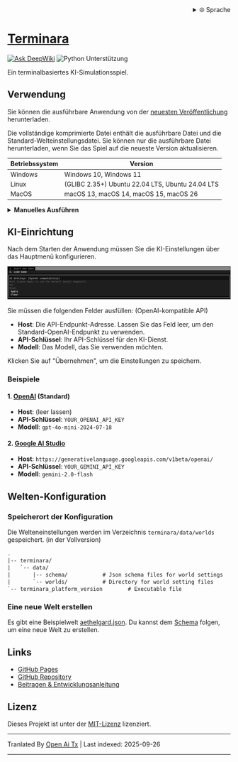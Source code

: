 
<div align="right">
  <details>
    <summary >🌐 Sprache</summary>
    <div>
      <div align="center">
        <a href="https://openaitx.github.io/view.html?user=luyiourwong&project=Terminara&lang=en">English</a>
        | <a href="https://openaitx.github.io/view.html?user=luyiourwong&project=Terminara&lang=zh-CN">简体中文</a>
        | <a href="https://openaitx.github.io/view.html?user=luyiourwong&project=Terminara&lang=zh-TW">繁體中文</a>
        | <a href="https://openaitx.github.io/view.html?user=luyiourwong&project=Terminara&lang=ja">日本語</a>
        | <a href="https://openaitx.github.io/view.html?user=luyiourwong&project=Terminara&lang=ko">한국어</a>
        | <a href="https://openaitx.github.io/view.html?user=luyiourwong&project=Terminara&lang=hi">हिन्दी</a>
        | <a href="https://openaitx.github.io/view.html?user=luyiourwong&project=Terminara&lang=th">ไทย</a>
        | <a href="https://openaitx.github.io/view.html?user=luyiourwong&project=Terminara&lang=fr">Français</a>
        | <a href="https://openaitx.github.io/view.html?user=luyiourwong&project=Terminara&lang=de">Deutsch</a>
        | <a href="https://openaitx.github.io/view.html?user=luyiourwong&project=Terminara&lang=es">Español</a>
        | <a href="https://openaitx.github.io/view.html?user=luyiourwong&project=Terminara&lang=it">Italiano</a>
        | <a href="https://openaitx.github.io/view.html?user=luyiourwong&project=Terminara&lang=ru">Русский</a>
        | <a href="https://openaitx.github.io/view.html?user=luyiourwong&project=Terminara&lang=pt">Português</a>
        | <a href="https://openaitx.github.io/view.html?user=luyiourwong&project=Terminara&lang=nl">Nederlands</a>
        | <a href="https://openaitx.github.io/view.html?user=luyiourwong&project=Terminara&lang=pl">Polski</a>
        | <a href="https://openaitx.github.io/view.html?user=luyiourwong&project=Terminara&lang=ar">العربية</a>
        | <a href="https://openaitx.github.io/view.html?user=luyiourwong&project=Terminara&lang=fa">فارسی</a>
        | <a href="https://openaitx.github.io/view.html?user=luyiourwong&project=Terminara&lang=tr">Türkçe</a>
        | <a href="https://openaitx.github.io/view.html?user=luyiourwong&project=Terminara&lang=vi">Tiếng Việt</a>
        | <a href="https://openaitx.github.io/view.html?user=luyiourwong&project=Terminara&lang=id">Bahasa Indonesia</a>
        | <a href="https://openaitx.github.io/view.html?user=luyiourwong&project=Terminara&lang=as">অসমীয়া</
      </div>
    </div>
  </details>

</div>

# Terminara

[![Ask DeepWiki](https://deepwiki.com/badge.svg)](https://deepwiki.com/luyiourwong/Terminara)
![Python Unterstützung](https://img.shields.io/badge/Python-3.10%20%7C%203.11%20%7C%203.12%20%7C%203.13-blue)

Ein terminalbasiertes KI-Simulationsspiel.

## Verwendung

Sie können die ausführbare Anwendung von der [neuesten Veröffentlichung](https://github.com/luyiourwong/Terminara/releases/latest) herunterladen.

Die vollständige komprimierte Datei enthält die ausführbare Datei und die Standard-Welteinstellungsdatei. Sie können nur die ausführbare Datei herunterladen, wenn Sie das Spiel auf die neueste Version aktualisieren.

| Betriebssystem | Version                                           |
|----------------|--------------------------------------------------|
| Windows        | Windows 10, Windows 11                           |
| Linux          | (GLIBC 2.35+) Ubuntu 22.04 LTS, Ubuntu 24.04 LTS |
| MacOS          | macOS 13, macOS 14, macOS 15, macOS 26           |

<details>
<summary><strong>Manuelles Ausführen</strong></summary>

### Installation

1.  **Repository klonen:**
    ```bash
    git clone https://github.com/luyiourwong/Terminara
    cd Terminara
    ```
2.  **Erstellen Sie eine virtuelle Umgebung:**

    ```bash
    python -m venv .venv
    source .venv/bin/activate
    ```
    Unter Windows verwenden Sie `.venv\Scripts\activate`

3.  **Installieren Sie die Abhängigkeiten:**
    ```bash
    pip install -e .
    ```

### Startmethode 1: Verwendung des installierten Befehls (Empfohlen)
Nach der Installation starten Sie das Spiel mit:
```bash
terminara
```

### Startmethode 2: Direkte Ausführung
Plattformübergreifende Methode
```bash
python -m terminara.main
```
or
```bash
python terminara/main.py
```
Unter Windows verwenden Sie `terminara\main.py`

Weitere Informationen finden Sie im [Contribute & Develop Guide](https://raw.githubusercontent.com/luyiourwong/Terminara/main/CONTRIBUTING.md).
</details>

## KI-Einrichtung

Nach dem Starten der Anwendung müssen Sie die KI-Einstellungen über das Hauptmenü konfigurieren.

![KI-Einstellungen](https://raw.githubusercontent.com/luyiourwong/Terminara/main/docs/assets/ai_settings.png)

Sie müssen die folgenden Felder ausfüllen: (OpenAI-kompatible API)
- **Host**: Die API-Endpunkt-Adresse. Lassen Sie das Feld leer, um den Standard-OpenAI-Endpunkt zu verwenden.
- **API-Schlüssel**: Ihr API-Schlüssel für den KI-Dienst.
- **Modell**: Das Modell, das Sie verwenden möchten.

Klicken Sie auf "Übernehmen", um die Einstellungen zu speichern.

### Beispiele

#### 1. [OpenAI](https://platform.openai.com/) (Standard)
- **Host**: (leer lassen)
- **API-Schlüssel**: `YOUR_OPENAI_API_KEY`
- **Modell**: `gpt-4o-mini-2024-07-18`

#### 2. [Google AI Studio](http://aistudio.google.com/)
- **Host**: `https://generativelanguage.googleapis.com/v1beta/openai/`
- **API-Schlüssel**: `YOUR_GEMINI_API_KEY`
- **Modell**: `gemini-2.0-flash`

## Welten-Konfiguration

### Speicherort der Konfiguration
Die Welteneinstellungen werden im Verzeichnis `terminara/data/worlds` gespeichert. (in der Vollversion)
```
.
|-- terminara/
|   `-- data/
|       |-- schema/           # Json schema files for world settings
|       `-- worlds/           # Directory for world setting files
`-- terminara_platform_version        # Executable file
```

### Eine neue Welt erstellen
Es gibt eine Beispielwelt [aethelgard.json](https://raw.githubusercontent.com/luyiourwong/Terminara/main/terminara/data/worlds/aethelgard.json). Du kannst dem [Schema](https://raw.githubusercontent.com/luyiourwong/Terminara/main/terminara/data/schema/world_schema.json) folgen, um eine neue Welt zu erstellen.

## Links

- [GitHub Pages](https://luyiourwong.github.io/Terminara)
- [GitHub Repository](https://github.com/luyiourwong/Terminara)
- [Beitragen & Entwicklungsanleitung](https://raw.githubusercontent.com/luyiourwong/Terminara/main/CONTRIBUTING.md)

## Lizenz

Dieses Projekt ist unter der [MIT-Lizenz](LICENSE) lizenziert.



---


Tranlated By [Open Ai Tx](https://github.com/OpenAiTx/OpenAiTx) | Last indexed: 2025-09-26


---